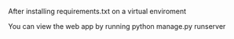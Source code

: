 After installing requirements.txt on a virtual enviroment

You can view the web app by running python manage.py runserver